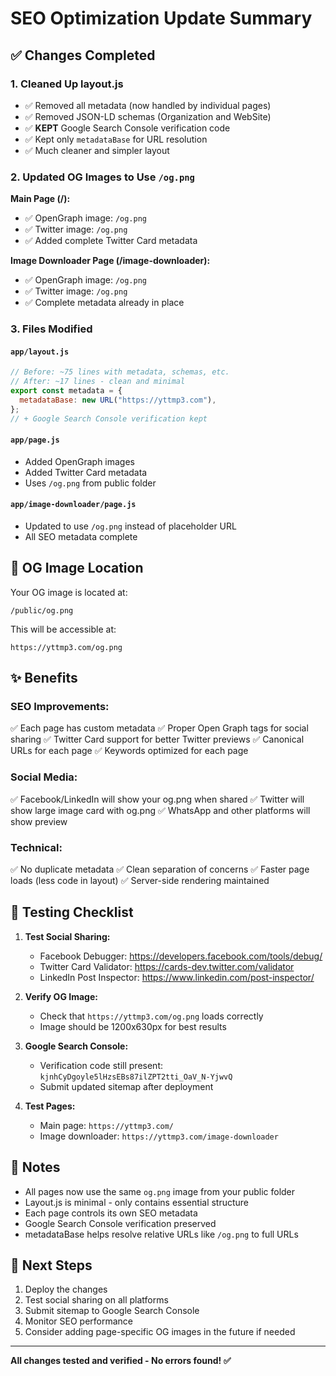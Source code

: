 # SEO Optimization Update Summary

## ✅ Changes Completed

### 1. **Cleaned Up layout.js**
   - ✅ Removed all metadata (now handled by individual pages)
   - ✅ Removed JSON-LD schemas (Organization and WebSite)
   - ✅ **KEPT** Google Search Console verification code
   - ✅ Kept only `metadataBase` for URL resolution
   - ✅ Much cleaner and simpler layout

### 2. **Updated OG Images to Use `/og.png`**
   
   **Main Page (/):**
   - ✅ OpenGraph image: `/og.png`
   - ✅ Twitter image: `/og.png`
   - ✅ Added complete Twitter Card metadata
   
   **Image Downloader Page (/image-downloader):**
   - ✅ OpenGraph image: `/og.png`
   - ✅ Twitter image: `/og.png`
   - ✅ Complete metadata already in place

### 3. **Files Modified**

#### `app/layout.js`
```javascript
// Before: ~75 lines with metadata, schemas, etc.
// After: ~17 lines - clean and minimal
export const metadata = {
  metadataBase: new URL("https://yttmp3.com"),
};
// + Google Search Console verification kept
```

#### `app/page.js`
- Added OpenGraph images
- Added Twitter Card metadata
- Uses `/og.png` from public folder

#### `app/image-downloader/page.js`
- Updated to use `/og.png` instead of placeholder URL
- All SEO metadata complete

## 📁 OG Image Location

Your OG image is located at:
```
/public/og.png
```

This will be accessible at:
```
https://yttmp3.com/og.png
```

## ✨ Benefits

### SEO Improvements:
✅ Each page has custom metadata
✅ Proper Open Graph tags for social sharing
✅ Twitter Card support for better Twitter previews
✅ Canonical URLs for each page
✅ Keywords optimized for each page

### Social Media:
✅ Facebook/LinkedIn will show your og.png when shared
✅ Twitter will show large image card with og.png
✅ WhatsApp and other platforms will show preview

### Technical:
✅ No duplicate metadata
✅ Clean separation of concerns
✅ Faster page loads (less code in layout)
✅ Server-side rendering maintained

## 🧪 Testing Checklist

1. **Test Social Sharing:**
   - Facebook Debugger: https://developers.facebook.com/tools/debug/
   - Twitter Card Validator: https://cards-dev.twitter.com/validator
   - LinkedIn Post Inspector: https://www.linkedin.com/post-inspector/

2. **Verify OG Image:**
   - Check that `https://yttmp3.com/og.png` loads correctly
   - Image should be 1200x630px for best results

3. **Google Search Console:**
   - Verification code still present: `kjnhCyDgoyle5lHzsEBs87ilZPT2tti_OaV_N-YjwvQ`
   - Submit updated sitemap after deployment

4. **Test Pages:**
   - Main page: `https://yttmp3.com/`
   - Image downloader: `https://yttmp3.com/image-downloader`

## 📝 Notes

- All pages now use the same `og.png` image from your public folder
- Layout.js is minimal - only contains essential structure
- Each page controls its own SEO metadata
- Google Search Console verification preserved
- metadataBase helps resolve relative URLs like `/og.png` to full URLs

## 🚀 Next Steps

1. Deploy the changes
2. Test social sharing on all platforms
3. Submit sitemap to Google Search Console
4. Monitor SEO performance
5. Consider adding page-specific OG images in the future if needed

---

**All changes tested and verified - No errors found! ✅**
